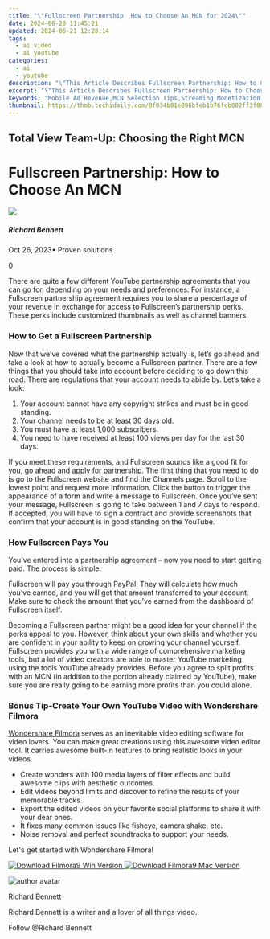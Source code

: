 ```yaml
---
title: "\"Fullscreen Partnership  How to Choose An MCN for 2024\""
date: 2024-06-20 11:45:21
updated: 2024-06-21 12:28:14
tags:
  - ai video
  - ai youtube
categories:
  - ai
  - youtube
description: "\"This Article Describes Fullscreen Partnership: How to Choose An MCN for 2024\""
excerpt: "\"This Article Describes Fullscreen Partnership: How to Choose An MCN for 2024\""
keywords: "Mobile Ad Revenue,MCN Selection Tips,Streaming Monetization,Media Content Networks,Digital Advertising Partners,Online Video Marketing,Ad Agency Collaboration"
thumbnail: https://thmb.techidaily.com/0f034b01e896bfeb1b76fcb002ff3f08bf8065e806075d9660abdc53bcbc29eb.jpg
---
```


## Total View Team-Up: Choosing the Right MCN

# Fullscreen Partnership: How to Choose An MCN

![](https://images.wondershare.com/filmora/article-images/richard-bennett.jpg)

##### Richard Bennett

 Oct 26, 2023• Proven solutions

[0](#commentsBoxSeoTemplate)

There are quite a few different YouTube partnership agreements that you can go for, depending on your needs and preferences. For instance, a Fullscreen partnership agreement requires you to share a percentage of your revenue in exchange for access to Fullscreen’s partnership perks. These perks include customized thumbnails as well as channel banners.

### How to Get a Fullscreen Partnership

Now that we’ve covered what the partnership actually is, let’s go ahead and take a look at how to actually become a Fullscreen partner. There are a few things that you should take into account before deciding to go down this road. There are regulations that your account needs to abide by. Let’s take a look:

1. Your account cannot have any copyright strikes and must be in good standing.
2. Your channel needs to be at least 30 days old.
3. You must have at least 1,000 subscribers.
4. You need to have received at least 100 views per day for the last 30 days.

If you meet these requirements, and Fullscreen sounds like a good fit for you, go ahead and [apply for partnership](http://fullscreenmedia.co/apply/). The first thing that you need to do is go to the Fullscreen website and find the Channels page. Scroll to the lowest point and request more information. Click the button to trigger the appearance of a form and write a message to Fullscreen. Once you’ve sent your message, Fullscreen is going to take between 1 and 7 days to respond. If accepted, you will have to sign a contract and provide screenshots that confirm that your account is in good standing on the YouTube.

### How Fullscreen Pays You

You’ve entered into a partnership agreement – now you need to start getting paid. The process is simple.

Fullscreen will pay you through PayPal. They will calculate how much you’ve earned, and you will get that amount transferred to your account. Make sure to check the amount that you’ve earned from the dashboard of Fullscreen itself.

Becoming a Fullscreen partner might be a good idea for your channel if the perks appeal to you. However, think about your own skills and whether you are confident in your ability to keep on growing your channel yourself. Fullscreen provides you with a wide range of comprehensive marketing tools, but a lot of video creators are able to master YouTube marketing using the tools YouTube already provides. Before you agree to split profits with an MCN (in addition to the portion already claimed by YouTube), make sure you are really going to be earning more profits than you could alone.

### Bonus Tip-Create Your Own YouTube Video with Wondershare Filmora

[Wondershare Filmora](https://tools.techidaily.com/wondershare/filmora/download/) serves as an inevitable video editing software for video lovers. You can make great creations using this awesome video editor tool. It carries awesome built-in features to bring realistic looks in your videos.

* Create wonders with 100 media layers of filter effects and build awesome clips with aesthetic outcomes.
* Edit videos beyond limits and discover to refine the results of your memorable tracks.
* Export the edited videos on your favorite social platforms to share it with your dear ones.
* It fixes many common issues like fisheye, camera shake, etc.
* Noise removal and perfect soundtracks to support your needs.

Let's get started with Wondershare Filmora!

[![Download Filmora9 Win Version](https://images.wondershare.com/filmora/guide/download-btn-win.jpg) ](https://tools.techidaily.com/wondershare/filmora/download/) [![Download Filmora9 Mac Version](https://images.wondershare.com/filmora/guide/download-btn-mac.jpg) ](https://tools.techidaily.com/wondershare/filmora/download/)

![author avatar](https://images.wondershare.com/filmora/article-images/richard-bennett.jpg)

Richard Bennett

Richard Bennett is a writer and a lover of all things video.

Follow @Richard Bennett


<ins class="adsbygoogle"
     style="display:block"
     data-ad-format="autorelaxed"
     data-ad-client="ca-pub-7571918770474297"
     data-ad-slot="1223367746"></ins>



<ins class="adsbygoogle"
     style="display:block"
     data-ad-client="ca-pub-7571918770474297"
     data-ad-slot="8358498916"
     data-ad-format="auto"
     data-full-width-responsive="true"></ins>
